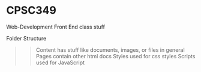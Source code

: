 # CPSC349
Web-Development Front End class stuff

Folder Structure
>>Content has stuff like documents, images, or files in general
>>Pages contain other html docs
>>Styles used for css styles
>>Scripts used for JavaScript
